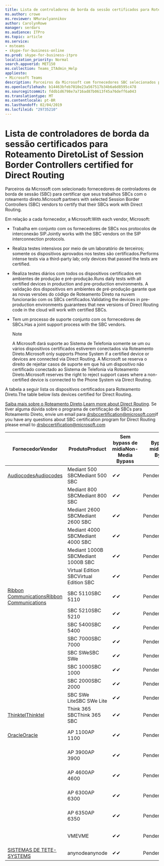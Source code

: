 ```yaml
---
title: Lista de controladores de borda da sessão certificados para Roteamento Direto
ms.author: crowe
ms.reviewer: NMuravlyannikov
author: CarolynRowe
manager: serdars
ms.audience: ITPro
ms.topic: article
ms.service:
- msteams
- skype-for-business-online
ms.prod: skype-for-business-itpro
localization_priority: Normal
search.appverid: MET150
ms.collection: Teams_ITAdmin_Help
appliesto:
- Microsoft Teams
description: Parceiros da Microsoft com fornecedores SBC selecionados para certificar a seus SBCs funcionam com o roteamento direto.
ms.openlocfilehash: b14463bfeb7010e23a567517b34b6a6d8595c478
ms.sourcegitcommit: fddb1d6798e7a716ad87b0613f45a76deff6a043
ms.translationtype: MT
ms.contentlocale: pt-BR
ms.lasthandoff: 02/04/2019
ms.locfileid: "29735210"
---
```

# <a name="list-of-session-border-controllers-certified-for-direct-routing"></a><span data-ttu-id="1a09e-103">Lista de controladores de borda da sessão certificados para Roteamento Direto</span><span class="sxs-lookup"><span data-stu-id="1a09e-103">List of Session Border Controllers certified for Direct Routing</span></span>

<span data-ttu-id="1a09e-104">Parceiros da Microsoft com selecionado fornecedores de controladores de borda de sessão (SBC) para certificar que seus trabalhos SBCs com o roteamento direto.</span><span class="sxs-lookup"><span data-stu-id="1a09e-104">Microsoft partners with selected Session Border Controllers (SBC) vendors to certify that their SBCs work with Direct Routing.</span></span> 

<span data-ttu-id="1a09e-105">Em relação a cada fornecedor, a Microsoft:</span><span class="sxs-lookup"><span data-stu-id="1a09e-105">With each vendor, Microsoft:</span></span> 

- <span data-ttu-id="1a09e-106">Trabalha em conjunto com os fornecedores de SBCs nos protocolos de interconexão SIP.</span><span class="sxs-lookup"><span data-stu-id="1a09e-106">Jointly works with the SBC vendors on the SIP interconnection protocols.</span></span>
- <span data-ttu-id="1a09e-107">Realiza testes intensivos por meio de um laboratório de terceiros; somente os dispositivos aprovados nos testes são certificados.</span><span class="sxs-lookup"><span data-stu-id="1a09e-107">Performs intense tests via a third-party lab; only devices that passed the tests are certified.</span></span> 
- <span data-ttu-id="1a09e-108">Realiza testes diários com todos os dispositivos certificados em ambientes de produção e pré-produção.</span><span class="sxs-lookup"><span data-stu-id="1a09e-108">Runs daily tests with all certified devices in production and pre-production environments.</span></span> <span data-ttu-id="1a09e-109">A validação dos dispositivos em ambientes de pré-produção garante que as novas versões do código de Roteamento Direto na nuvem funcionarão com os SBCs certificados.</span><span class="sxs-lookup"><span data-stu-id="1a09e-109">Validating the devices in pre-production environments guarantees that new versions of Direct Routing code in the cloud will work with certified SBCs.</span></span> 
- <span data-ttu-id="1a09e-110">Tem um processo de suporte conjunto com os fornecedores de SBCs.</span><span class="sxs-lookup"><span data-stu-id="1a09e-110">Has a joint support process with the SBC vendors.</span></span>


  > [!NOTE]
  > <span data-ttu-id="1a09e-111">A Microsoft dará suporte ao Sistema de Telefonia somente se um ou vários dispositivos certificados estiverem conectados via Roteamento Direto.</span><span class="sxs-lookup"><span data-stu-id="1a09e-111">Microsoft only supports Phone System if a certified device or devices are connected via Direct Routing.</span></span> <span data-ttu-id="1a09e-112">A Microsoft se reserva o direito de rejeitar casos de suporte em que há um dispositivo não certificado conectado ao Sistema de Telefonia via Roteamento Direto.</span><span class="sxs-lookup"><span data-stu-id="1a09e-112">Microsoft reserves the right to reject support cases where a non-certified device is connected to the Phone System via Direct Routing.</span></span> 

<span data-ttu-id="1a09e-113">A tabela a seguir lista os dispositivos certificados para Roteamento Direto.</span><span class="sxs-lookup"><span data-stu-id="1a09e-113">The table below lists devices certified for Direct Routing.</span></span> 

<span data-ttu-id="1a09e-114">[Saiba mais sobre o Roteamento Direto](https://aka.ms/dr).</span><span class="sxs-lookup"><span data-stu-id="1a09e-114">[Learn more about Direct Routing](https://aka.ms/dr).</span></span> <span data-ttu-id="1a09e-115">Se tiver alguma dúvida sobre o programa de certificação de SBCs para Roteamento Direto, envie um email para drsbccertification@microsoft.com</span><span class="sxs-lookup"><span data-stu-id="1a09e-115">If you have any questions about SBC certification program for Direct Routing please email to drsbccertification@microsoft.com</span></span>


|                                                       <span data-ttu-id="1a09e-116">Fornecedor</span><span class="sxs-lookup"><span data-stu-id="1a09e-116">Vendor</span></span>                                                        |       <span data-ttu-id="1a09e-117">Produto</span><span class="sxs-lookup"><span data-stu-id="1a09e-117">Product</span></span>       | <span data-ttu-id="1a09e-118">Sem bypass de mídia</span><span class="sxs-lookup"><span data-stu-id="1a09e-118">Non-Media Bypass</span></span> | <span data-ttu-id="1a09e-119">Bypass de mídia</span><span class="sxs-lookup"><span data-stu-id="1a09e-119">Media Bypass</span></span> | <span data-ttu-id="1a09e-120">Versão do software</span><span class="sxs-lookup"><span data-stu-id="1a09e-120">Software Version</span></span> |
|---------------------------------------------------------------------------------------------------------------------|---------------------|------------------|--------------|------------------|
| [<span data-ttu-id="1a09e-121">Audiocodes</span><span class="sxs-lookup"><span data-stu-id="1a09e-121">Audiocodes</span></span>](https://www.audiocodes.com/solutions-products/products/products-for-microsoft-365/direct-routing-for-microsoft-teams) |   <span data-ttu-id="1a09e-122">Mediant 500 SBC</span><span class="sxs-lookup"><span data-stu-id="1a09e-122">Mediant 500 SBC</span></span>   |     <span data-ttu-id="1a09e-123">&#10004;</span><span class="sxs-lookup"><span data-stu-id="1a09e-123">&#10004;</span></span>     |   <span data-ttu-id="1a09e-124">Pendente</span><span class="sxs-lookup"><span data-stu-id="1a09e-124">Pending</span></span>    |  <span data-ttu-id="1a09e-125">7.20A.200.055</span><span class="sxs-lookup"><span data-stu-id="1a09e-125">7.20A.200.055</span></span>   |
|                                                                                                                     |   <span data-ttu-id="1a09e-126">Mediant 800 SBC</span><span class="sxs-lookup"><span data-stu-id="1a09e-126">Mediant 800 SBC</span></span>   |     <span data-ttu-id="1a09e-127">&#10004;</span><span class="sxs-lookup"><span data-stu-id="1a09e-127">&#10004;</span></span>     |   <span data-ttu-id="1a09e-128">Pendente</span><span class="sxs-lookup"><span data-stu-id="1a09e-128">Pending</span></span>    |  <span data-ttu-id="1a09e-129">7.20A.200.055</span><span class="sxs-lookup"><span data-stu-id="1a09e-129">7.20A.200.055</span></span>   |
|                                                                                                                     |  <span data-ttu-id="1a09e-130">Mediant 2600 SBC</span><span class="sxs-lookup"><span data-stu-id="1a09e-130">Mediant 2600 SBC</span></span>   |     <span data-ttu-id="1a09e-131">&#10004;</span><span class="sxs-lookup"><span data-stu-id="1a09e-131">&#10004;</span></span>     |   <span data-ttu-id="1a09e-132">Pendente</span><span class="sxs-lookup"><span data-stu-id="1a09e-132">Pending</span></span>    |  <span data-ttu-id="1a09e-133">7.20A.200.055</span><span class="sxs-lookup"><span data-stu-id="1a09e-133">7.20A.200.055</span></span>   |
|                                                                                                                     |  <span data-ttu-id="1a09e-134">Mediant 4000 SBC</span><span class="sxs-lookup"><span data-stu-id="1a09e-134">Mediant 4000 SBC</span></span>   |     <span data-ttu-id="1a09e-135">&#10004;</span><span class="sxs-lookup"><span data-stu-id="1a09e-135">&#10004;</span></span>     |   <span data-ttu-id="1a09e-136">Pendente</span><span class="sxs-lookup"><span data-stu-id="1a09e-136">Pending</span></span>    |  <span data-ttu-id="1a09e-137">7.20A.200.055</span><span class="sxs-lookup"><span data-stu-id="1a09e-137">7.20A.200.055</span></span>   |
|                                                                                                                     | <span data-ttu-id="1a09e-138">Mediant 1000B SBC</span><span class="sxs-lookup"><span data-stu-id="1a09e-138">Mediant 1000B  SBC</span></span>  |     <span data-ttu-id="1a09e-139">&#10004;</span><span class="sxs-lookup"><span data-stu-id="1a09e-139">&#10004;</span></span>     |   <span data-ttu-id="1a09e-140">Pendente</span><span class="sxs-lookup"><span data-stu-id="1a09e-140">Pending</span></span>    |  <span data-ttu-id="1a09e-141">7.20A.200.055</span><span class="sxs-lookup"><span data-stu-id="1a09e-141">7.20A.200.055</span></span>   |
|                                                                                                                     | <span data-ttu-id="1a09e-142">Virtual Edition SBC</span><span class="sxs-lookup"><span data-stu-id="1a09e-142">Virtual Edition SBC</span></span> |     <span data-ttu-id="1a09e-143">&#10004;</span><span class="sxs-lookup"><span data-stu-id="1a09e-143">&#10004;</span></span>     |   <span data-ttu-id="1a09e-144">Pendente</span><span class="sxs-lookup"><span data-stu-id="1a09e-144">Pending</span></span>    |  <span data-ttu-id="1a09e-145">7.20A.200.055</span><span class="sxs-lookup"><span data-stu-id="1a09e-145">7.20A.200.055</span></span>   |
|  [<span data-ttu-id="1a09e-146">Ribbon Communications</span><span class="sxs-lookup"><span data-stu-id="1a09e-146">Ribbon Communications</span></span>](https://ribboncommunications.com/solutions/enterprise-solutions/microsoft-skype-business)  |      <span data-ttu-id="1a09e-147">SBC 5110</span><span class="sxs-lookup"><span data-stu-id="1a09e-147">SBC 5110</span></span>       |     <span data-ttu-id="1a09e-148">&#10004;</span><span class="sxs-lookup"><span data-stu-id="1a09e-148">&#10004;</span></span>     |   <span data-ttu-id="1a09e-149">Pendente</span><span class="sxs-lookup"><span data-stu-id="1a09e-149">Pending</span></span>    |       <span data-ttu-id="1a09e-150">V6.2</span><span class="sxs-lookup"><span data-stu-id="1a09e-150">V6.2</span></span>       |
|                                                                                                                     |      <span data-ttu-id="1a09e-151">SBC 5210</span><span class="sxs-lookup"><span data-stu-id="1a09e-151">SBC 5210</span></span>       |     <span data-ttu-id="1a09e-152">&#10004;</span><span class="sxs-lookup"><span data-stu-id="1a09e-152">&#10004;</span></span>     |   <span data-ttu-id="1a09e-153">Pendente</span><span class="sxs-lookup"><span data-stu-id="1a09e-153">Pending</span></span>    |       <span data-ttu-id="1a09e-154">V6.2</span><span class="sxs-lookup"><span data-stu-id="1a09e-154">V6.2</span></span>       |
|                                                                                                                     |      <span data-ttu-id="1a09e-155">SBC 5400</span><span class="sxs-lookup"><span data-stu-id="1a09e-155">SBC 5400</span></span>       |     <span data-ttu-id="1a09e-156">&#10004;</span><span class="sxs-lookup"><span data-stu-id="1a09e-156">&#10004;</span></span>     |   <span data-ttu-id="1a09e-157">Pendente</span><span class="sxs-lookup"><span data-stu-id="1a09e-157">Pending</span></span>    |       <span data-ttu-id="1a09e-158">V6.2</span><span class="sxs-lookup"><span data-stu-id="1a09e-158">V6.2</span></span>       |
|                                                                                                                     |      <span data-ttu-id="1a09e-159">SBC 7000</span><span class="sxs-lookup"><span data-stu-id="1a09e-159">SBC 7000</span></span>       |     <span data-ttu-id="1a09e-160">&#10004;</span><span class="sxs-lookup"><span data-stu-id="1a09e-160">&#10004;</span></span>     |   <span data-ttu-id="1a09e-161">Pendente</span><span class="sxs-lookup"><span data-stu-id="1a09e-161">Pending</span></span>    |       <span data-ttu-id="1a09e-162">V6.2</span><span class="sxs-lookup"><span data-stu-id="1a09e-162">V6.2</span></span>       |
|                                                                                                                     |       <span data-ttu-id="1a09e-163">SBC SWe</span><span class="sxs-lookup"><span data-stu-id="1a09e-163">SBC SWe</span></span>       |     <span data-ttu-id="1a09e-164">&#10004;</span><span class="sxs-lookup"><span data-stu-id="1a09e-164">&#10004;</span></span>     |   <span data-ttu-id="1a09e-165">Pendente</span><span class="sxs-lookup"><span data-stu-id="1a09e-165">Pending</span></span>    |       <span data-ttu-id="1a09e-166">V6.2</span><span class="sxs-lookup"><span data-stu-id="1a09e-166">V6.2</span></span>       |
|                                                                                                                     |      <span data-ttu-id="1a09e-167">SBC 1000</span><span class="sxs-lookup"><span data-stu-id="1a09e-167">SBC 1000</span></span>       |     <span data-ttu-id="1a09e-168">&#10004;</span><span class="sxs-lookup"><span data-stu-id="1a09e-168">&#10004;</span></span>     |   <span data-ttu-id="1a09e-169">Pendente</span><span class="sxs-lookup"><span data-stu-id="1a09e-169">Pending</span></span>    |      <span data-ttu-id="1a09e-170">V7.0.2</span><span class="sxs-lookup"><span data-stu-id="1a09e-170">V7.0.2</span></span>      |
|                                                                                                                     |      <span data-ttu-id="1a09e-171">SBC 2000</span><span class="sxs-lookup"><span data-stu-id="1a09e-171">SBC 2000</span></span>       |     <span data-ttu-id="1a09e-172">&#10004;</span><span class="sxs-lookup"><span data-stu-id="1a09e-172">&#10004;</span></span>     |   <span data-ttu-id="1a09e-173">Pendente</span><span class="sxs-lookup"><span data-stu-id="1a09e-173">Pending</span></span>    |      <span data-ttu-id="1a09e-174">V7.0.2</span><span class="sxs-lookup"><span data-stu-id="1a09e-174">V7.0.2</span></span>      |
|                                                                                                                     |    <span data-ttu-id="1a09e-175">SBC SWe Lite</span><span class="sxs-lookup"><span data-stu-id="1a09e-175">SBC SWe Lite</span></span>     |     <span data-ttu-id="1a09e-176">&#10004;</span><span class="sxs-lookup"><span data-stu-id="1a09e-176">&#10004;</span></span>     |   <span data-ttu-id="1a09e-177">Pendente</span><span class="sxs-lookup"><span data-stu-id="1a09e-177">Pending</span></span>    |      <span data-ttu-id="1a09e-178">V7.0.4</span><span class="sxs-lookup"><span data-stu-id="1a09e-178">V7.0.4</span></span>      |
|                     [<span data-ttu-id="1a09e-179">Thinktel</span><span class="sxs-lookup"><span data-stu-id="1a09e-179">Thinktel</span></span>](https://www.thinktel.ca/services/think-365/think-365-overview/)                      |    <span data-ttu-id="1a09e-180">Think 365 SBC</span><span class="sxs-lookup"><span data-stu-id="1a09e-180">Think 365 SBC</span></span>    |     <span data-ttu-id="1a09e-181">&#10004;</span><span class="sxs-lookup"><span data-stu-id="1a09e-181">&#10004;</span></span>     |   <span data-ttu-id="1a09e-182">Pendente</span><span class="sxs-lookup"><span data-stu-id="1a09e-182">Pending</span></span>    |       <span data-ttu-id="1a09e-183">V1.4</span><span class="sxs-lookup"><span data-stu-id="1a09e-183">V1.4</span></span>       |
|                     [<span data-ttu-id="1a09e-184">Oracle</span><span class="sxs-lookup"><span data-stu-id="1a09e-184">Oracle</span></span>](https://www.oracle.com/industries/communications/enterprise-session-border-controller/microsoft.html)                      |    <span data-ttu-id="1a09e-185">AP 1100</span><span class="sxs-lookup"><span data-stu-id="1a09e-185">AP 1100</span></span>      |    <span data-ttu-id="1a09e-186">&#10004;</span><span class="sxs-lookup"><span data-stu-id="1a09e-186">&#10004;</span></span>     |   <span data-ttu-id="1a09e-187">Pendente</span><span class="sxs-lookup"><span data-stu-id="1a09e-187">Pending</span></span>  |   <span data-ttu-id="1a09e-188">GA MR ECZ8.1.0-1 (compilação 145)</span><span class="sxs-lookup"><span data-stu-id="1a09e-188">ECZ8.1.0 MR-1 GA (Build 145)</span></span>  |
|                                                                                                                    |    <span data-ttu-id="1a09e-189">AP 3900</span><span class="sxs-lookup"><span data-stu-id="1a09e-189">AP 3900</span></span>           |    <span data-ttu-id="1a09e-190">&#10004;</span><span class="sxs-lookup"><span data-stu-id="1a09e-190">&#10004;</span></span>     |   <span data-ttu-id="1a09e-191">Pendente</span><span class="sxs-lookup"><span data-stu-id="1a09e-191">Pending</span></span>  |   <span data-ttu-id="1a09e-192">GA MR ECZ8.1.0-1 (compilação 145)</span><span class="sxs-lookup"><span data-stu-id="1a09e-192">ECZ8.1.0 MR-1 GA (Build 145)</span></span>  | 
|                                                                                                                    |      <span data-ttu-id="1a09e-193">AP 4600</span><span class="sxs-lookup"><span data-stu-id="1a09e-193">AP 4600</span></span>         |    <span data-ttu-id="1a09e-194">&#10004;</span><span class="sxs-lookup"><span data-stu-id="1a09e-194">&#10004;</span></span>   |   <span data-ttu-id="1a09e-195">Pendente</span><span class="sxs-lookup"><span data-stu-id="1a09e-195">Pending</span></span>    |     <span data-ttu-id="1a09e-196">GA MR ECZ8.1.0-1 (compilação 145)</span><span class="sxs-lookup"><span data-stu-id="1a09e-196">ECZ8.1.0 MR-1 GA (Build 145)</span></span>  |
|                                                                                                                    |      <span data-ttu-id="1a09e-197">AP 6300</span><span class="sxs-lookup"><span data-stu-id="1a09e-197">AP 6300</span></span>         |    <span data-ttu-id="1a09e-198">&#10004;</span><span class="sxs-lookup"><span data-stu-id="1a09e-198">&#10004;</span></span>   |   <span data-ttu-id="1a09e-199">Pendente</span><span class="sxs-lookup"><span data-stu-id="1a09e-199">Pending</span></span>    |     <span data-ttu-id="1a09e-200">GA MR ECZ8.1.0-1 (compilação 145)</span><span class="sxs-lookup"><span data-stu-id="1a09e-200">ECZ8.1.0 MR-1 GA (Build 145)</span></span>  |
|                                                                                                                   |      <span data-ttu-id="1a09e-201">AP 6350</span><span class="sxs-lookup"><span data-stu-id="1a09e-201">AP 6350</span></span>           |    <span data-ttu-id="1a09e-202">&#10004;</span><span class="sxs-lookup"><span data-stu-id="1a09e-202">&#10004;</span></span>   |   <span data-ttu-id="1a09e-203">Pendente</span><span class="sxs-lookup"><span data-stu-id="1a09e-203">Pending</span></span>    |     <span data-ttu-id="1a09e-204">GA MR ECZ8.1.0-1 (compilação 145)</span><span class="sxs-lookup"><span data-stu-id="1a09e-204">ECZ8.1.0 MR-1 GA (Build 145)</span></span>  |                                             
|                                                                                                                    |      <span data-ttu-id="1a09e-205">VME</span><span class="sxs-lookup"><span data-stu-id="1a09e-205">VME</span></span>           |    <span data-ttu-id="1a09e-206">&#10004;</span><span class="sxs-lookup"><span data-stu-id="1a09e-206">&#10004;</span></span>    |   <span data-ttu-id="1a09e-207">Pendente</span><span class="sxs-lookup"><span data-stu-id="1a09e-207">Pending</span></span>    |     <span data-ttu-id="1a09e-208">GA MR ECZ8.1.0-1 (compilação 145)</span><span class="sxs-lookup"><span data-stu-id="1a09e-208">ECZ8.1.0 MR-1 GA (Build 145)</span></span>   |
|                     [<span data-ttu-id="1a09e-209">SISTEMAS DE TE</span><span class="sxs-lookup"><span data-stu-id="1a09e-209">TE-SYSTEMS</span></span>](https://www.anynode.de/anynode-and-microsoft-teams/)                               |     <span data-ttu-id="1a09e-210">anynode</span><span class="sxs-lookup"><span data-stu-id="1a09e-210">anynode</span></span>         |     <span data-ttu-id="1a09e-211">&#10004;</span><span class="sxs-lookup"><span data-stu-id="1a09e-211">&#10004;</span></span>   |   <span data-ttu-id="1a09e-212">Pendente</span><span class="sxs-lookup"><span data-stu-id="1a09e-212">Pending</span></span>    |      <span data-ttu-id="1a09e-213">V3.16.2</span><span class="sxs-lookup"><span data-stu-id="1a09e-213">v3.16.2</span></span>      |
